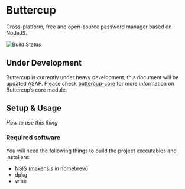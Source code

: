 # Buttercup
Cross-platform, free and open-source password manager based on NodeJS.

[![Build Status](https://travis-ci.org/buttercup-pw/buttercup.svg?branch=master)](https://travis-ci.org/buttercup-pw/buttercup)

## Under Development
Buttercup is currently under heavy development, this document will be updated ASAP. Please check [buttercup-core](https://github.com/perry-mitchell/buttercup-core) for more information on Buttercup’s core module.

## Setup & Usage
_How to use this thing_

### Required software
You will need the following things to build the project executables and installers:
 * NSIS (makensis in homebrew)
 * dpkg
 * wine
